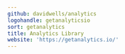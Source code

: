 ```yaml
---
github: davidwells/analytics
logohandle: getanalyticsio
sort: getanalytics
title: Analytics Library
website: 'https://getanalytics.io/'
---
```

